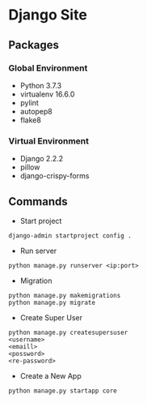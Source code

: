 # Django Site

## Packages

### Global Environment

- Python 3.7.3
- virtualenv 16.6.0
- pylint
- autopep8
- flake8

### Virtual Environment

- Django 2.2.2
- pillow
- django-crispy-forms

## Commands

- Start project

```shell
django-admin startproject config .
```

- Run server

```shell
python manage.py runserver <ip:port>
```

- Migration

```shell
python manage.py makemigrations
python manage.py migrate
```

- Create Super User

```shell
python manage.py createsupersuser
<username>
<emaill>
<possword>
<re-password>
```

- Create a New App

```shell
python manage.py startapp core
```
